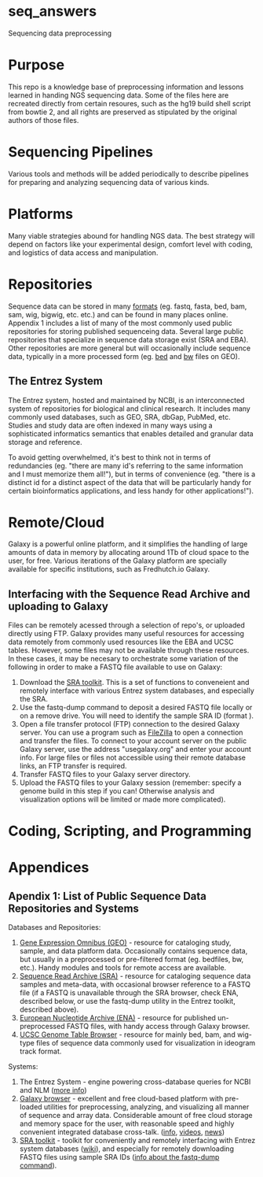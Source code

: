 # seq_answers
Sequencing data preprocessing

# Purpose
This repo is a knowledge base of preprocessing information and lessons learned in handing NGS sequencing data. Some of the files here are recreated directly from certain resoures, such as the hg19 build shell script from bowtie 2, and all rights are preserved as stipulated by the original authors of those files. 

# Sequencing Pipelines
Various tools and methods will be added periodically to describe pipelines for preparing and analyzing sequencing data of various kinds.

# Platforms
Many viable strategies abound for handling NGS data. The best strategy will depend on factors like your experimental design, comfort level with coding, and logistics of data access and manipulation. 

# Repositories
Sequence data can be stored in many [formats](https://galaxyproject.org/learn/datatypes/) (eg. fastq, fasta, bed, bam, sam, wig, bigwig, etc.  etc.) and can be found in many places online. Appendix 1 includes a list of many of the most commonly used public repositories for storing published sequenceing data. Several large public repositories that specialize in sequence data storage exist (SRA and EBA). Other repositories are more general but will occasionally include sequence data, typically in a more processed form (eg. [bed](https://www.ncbi.nlm.nih.gov/geo/query/acc.cgi?acc=GSE59395) and [bw](https://www.ncbi.nlm.nih.gov/geo/query/acc.cgi) files on GEO).

## The Entrez System
The Entrez system, hosted and maintained by NCBI, is an interconnected system of repositories for biological and clinical research. It includes many commonly used databases, such as GEO, SRA, dbGap, PubMed, etc. Studies and study data are often indexed in many ways using a sophisticated informatics semantics that enables detailed and granular data storage and reference. 

To avoid getting overwhelmed, it's best to think not in terms of redundancies (eg. "there are many id's referring to the same information and I must memorize them all!"), but in terms of convenience (eg. "there is a distinct id for a distinct aspect of the data that will be particularly handy for certain bioinformatics applications, and less handy for other applications!").  

# Remote/Cloud 
Galaxy is a powerful online platform, and it simplifies the handling of large amounts of data in memory by allocating around 1Tb of cloud space to the user, for free. Various iterations of the Galaxy platform are specially available for specific institutions, such as Fredhutch.io Galaxy. 

## Interfacing with the Sequence Read Archive and uploading to Galaxy
Files can be remotely acessed through a selection of repo's, or uploaded directly using FTP. Galaxy provides many useful resources for accessing data remotely from commonly used resources like the EBA and UCSC tables. However, some files may not be available through these resources. In these cases, it may be necesary to orchestrate some variation of the following in order to make a FASTQ file available to use on Galaxy:

1. Download the [SRA toolkit](https://www.ncbi.nlm.nih.gov/sra/docs/toolkitsoft/). This is a set of functions to conveneient and remotely interface with various Entrez system databases, and especially the SRA. 
2. Use the fastq-dump command to deposit a desired FASTQ file locally or on a remove drive. You will need to identify the sample SRA ID (format ). 
3. Open a file transfer protocol (FTP) connection to the desired Galaxy server. You can use a program such as [FileZilla](https://filezilla-project.org/) to open a connection and transfer the files. To connect to your account server on the public Galaxy server, use the address "usegalaxy.org" and enter your account info. For large files or files not accessible using their remote database links, an FTP transfer is required.
4. Transfer FASTQ files to your Galaxy server directory.
5. Upload the FASTQ files to your Galaxy session (remember: specify a genome build in this step if you can! Otherwise analysis and visualization options will be limited or made more complicated).

# Coding, Scripting, and Programming

# Appendices
## Apendix 1: List of Public Sequence Data Repositories and Systems
Databases and Repositories:
1. [Gene Expression Omnibus (GEO)](https://www.ncbi.nlm.nih.gov/geo/) - resource for cataloging study, sample, and data platform data. Occasionally contains sequence data, but usually in a preprocessed or pre-filtered format (eg. bedfiles, bw, etc.). Handy modules and tools for remote access are available. 
2. [Sequence Read Archive (SRA)](https://www.ncbi.nlm.nih.gov/sra) - resource for cataloging sequence data samples and meta-data, with occasional browser reference to a FASTQ file (if a FASTQ is unavailable through the SRA browser, check ENA, described below, or use the fastq-dump utility in the Entrez toolkit, described above).
3. [European Nucleotide Archive (ENA)](https://www.ebi.ac.uk/ena) - resource for published un-preprocessed FASTQ files, with handy access through Galaxy browser. 
4. [UCSC Genome Table Browser](https://genome.ucsc.edu/cgi-bin/hgTables?GALAXY_URL=https%3A//usegalaxy.org/tool_runner&tool_id=ucsc_table_direct1&hgta_compressType=none&sendToGalaxy=1&hgta_outputType=bed) - resource for mainly bed, bam, and wig-type files of sequence data commonly used for visualization in ideogram track format. 

Systems: 
1. The Entrez System - engine powering cross-database queries for NCBI and NLM ([more info](https://en.wikipedia.org/wiki/Entrez))
2. [Galaxy browser](https://usegalaxy.org/) - excellent and free cloud-based platform with pre-loaded utilities for preprocessing, analyzing, and visualizing all manner of sequence and array data. Considerable amount of free cloud storage and memory space for the user, with reasonable speed and highly convenient integrated database cross-talk. ([info](https://galaxyproject.org/learn/), [videos](https://vimeo.com/galaxyproject), [news](https://galaxyproject.org/news/))
3. [SRA toolkit](https://trace.ncbi.nlm.nih.gov/Traces/sra/sra.cgi?view=software) - toolkit for conveniently and remotely interfacing with Entrez system databases ([wiki](https://github.com/ncbi/sra-tools/wiki)), and especially for remotely downloading FASTQ files using sample SRA IDs ([info about the fastq-dump command](https://trace.ncbi.nlm.nih.gov/Traces/sra/sra.cgi?view=toolkit_doc&f=fastq-dump)).
